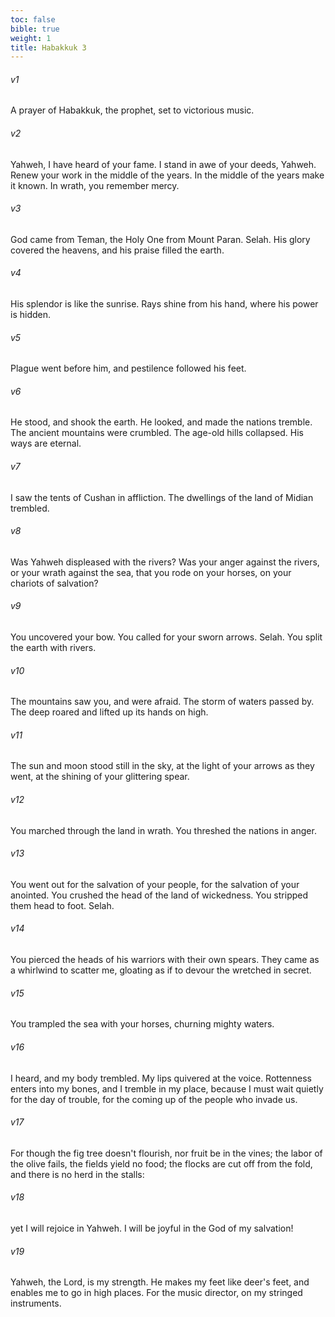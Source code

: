 ```yaml
---
toc: false
bible: true
weight: 1
title: Habakkuk 3
---
```




###### v1 
A prayer of Habakkuk, the prophet, set to victorious music. 

###### v2 
Yahweh, I have heard of your fame. I stand in awe of your deeds, Yahweh. Renew your work in the middle of the years. In the middle of the years make it known. In wrath, you remember mercy. 

###### v3 
God came from Teman, the Holy One from Mount Paran. Selah. His glory covered the heavens, and his praise filled the earth. 

###### v4 
His splendor is like the sunrise. Rays shine from his hand, where his power is hidden. 

###### v5 
Plague went before him, and pestilence followed his feet. 

###### v6 
He stood, and shook the earth. He looked, and made the nations tremble. The ancient mountains were crumbled. The age-old hills collapsed. His ways are eternal. 

###### v7 
I saw the tents of Cushan in affliction. The dwellings of the land of Midian trembled. 

###### v8 
Was Yahweh displeased with the rivers? Was your anger against the rivers, or your wrath against the sea, that you rode on your horses, on your chariots of salvation? 

###### v9 
You uncovered your bow. You called for your sworn arrows. Selah. You split the earth with rivers. 

###### v10 
The mountains saw you, and were afraid. The storm of waters passed by. The deep roared and lifted up its hands on high. 

###### v11 
The sun and moon stood still in the sky, at the light of your arrows as they went, at the shining of your glittering spear. 

###### v12 
You marched through the land in wrath. You threshed the nations in anger. 

###### v13 
You went out for the salvation of your people, for the salvation of your anointed. You crushed the head of the land of wickedness. You stripped them head to foot. Selah. 

###### v14 
You pierced the heads of his warriors with their own spears. They came as a whirlwind to scatter me, gloating as if to devour the wretched in secret. 

###### v15 
You trampled the sea with your horses, churning mighty waters. 

###### v16 
I heard, and my body trembled. My lips quivered at the voice. Rottenness enters into my bones, and I tremble in my place, because I must wait quietly for the day of trouble, for the coming up of the people who invade us. 

###### v17 
For though the fig tree doesn't flourish, nor fruit be in the vines; the labor of the olive fails, the fields yield no food; the flocks are cut off from the fold, and there is no herd in the stalls: 

###### v18 
yet I will rejoice in Yahweh. I will be joyful in the God of my salvation! 

###### v19 
Yahweh, the Lord, is my strength. He makes my feet like deer's feet, and enables me to go in high places. For the music director, on my stringed instruments.
